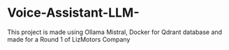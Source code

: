 # Voice-Assistant-LLM-
This project is made using Ollama Mistral, Docker for Qdrant database and made for a Round 1 of LizMotors Company
